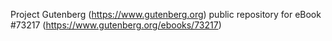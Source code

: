 Project Gutenberg (https://www.gutenberg.org) public repository
for eBook #73217 (https://www.gutenberg.org/ebooks/73217)

